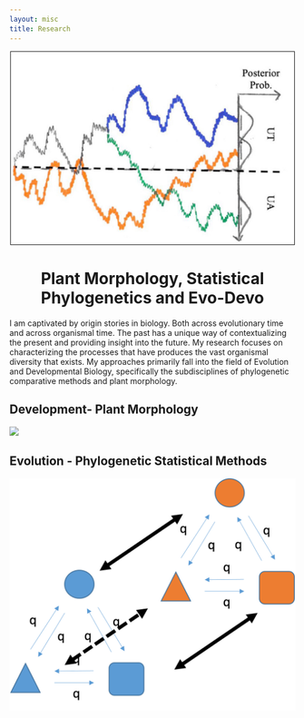 ```yaml
---
layout: misc
title: Research
---
```



<img src="/assets/img/ThresholdModel.jpg">

<h1 style="text-align: center;">Plant Morphology, Statistical Phylogenetics and  Evo-Devo </h1>

I am captivated by origin stories in biology. Both across evolutionary time and across organismal time. The past has a unique way of contextualizing the present and providing insight into the future. My research focuses on characterizing the processes that have produces the vast organismal diversity that exists. My approaches primarily fall into the field of Evolution and Developmental Biology, specifically the subdisciplines of phylogenetic comparative methods and plant morphology. 



## Development- Plant Morphology
<img src="/assets/img/EpiIllumination.png">



## Evolution - Phylogenetic Statistical Methods
<img src="/assets/img/HiddenCTMM.png">
